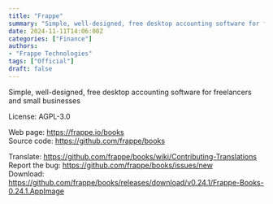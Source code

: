 ```yaml
---
title: "Frappe"
summary: "Simple, well-designed, free desktop accounting software for freelancers and small businesses"
date: 2024-11-11T14:06:00Z
categories: ["Finance"]
authors:
- "Frappe Technologies"
tags: ["Official"]
draft: false
---
```


Simple, well-designed, free desktop accounting software for freelancers and small businesses

License: AGPL-3.0

Web page: <https://frappe.io/books>  
Source code: <https://github.com/frappe/books>

Translate: <https://github.com/frappe/books/wiki/Contributing-Translations>  
Report the bug: <https://github.com/frappe/books/issues/new>  
Download: <https://github.com/frappe/books/releases/download/v0.24.1/Frappe-Books-0.24.1.AppImage>
